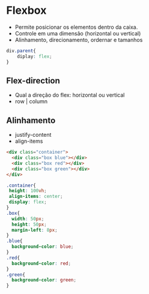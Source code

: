 # Flexbox

- Permite posicionar os elementos dentro da caixa.
- Controle em uma dimensão (horizontal ou vertical)
- Alinhamento, direcionamento, ordernar e tamanhos

```Css
div.parent{
    diplay: flex;
}
```

## Flex-direction

- Qual a direção do flex: horizontal ou vertical
- row | column

## Alinhamento

- justify-content
- align-items


```HTML
<div class="container">
  <div class="box blue"></div>
  <div class="box red"></div>
  <div class="box green"></div>
</div>  
```

```Css
.container{
 height: 100vh;
 align-items: center;
 display: flex;
}
.box{
  width: 50px;
  height: 50px;
  margin-left: 8px;
}
.blue{
  background-color: blue;
}
.red{
  background-color: red;
}
.green{
  background-color: green;
}

```
